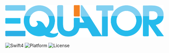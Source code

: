 <p align="center">
  <img src="img/equator.png" width="600" alt="Equator"/>
</p>

![Swift4](https://img.shields.io/badge/Swift-4.0-orange.svg?style=flat")
![Platform](https://img.shields.io/badge/Platform-Mac%20OS-lightgrey.svg)
![License](https://img.shields.io/packagist/l/doctrine/orm.svg)
